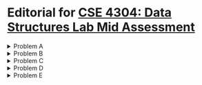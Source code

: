 # Editorial for [CSE 4304: Data Structures Lab Mid Assessment](https://vjudge.net/contest/663232)

<details>
<summary>Problem A</summary>

The problem can be solved using a double-ended queue (deque) to manage elements from both ends. The size of the deque must be maintained so that it never exceeds a given limit $n$. If a push operation would cause the deque to exceed this limit, the operation is ignored, and "The queue is full" is output.

For implementation, an STL deque can be utilized to efficiently handle insertions and deletions from both the front and the back. Alternatively, a fixed-size array, such as one of size 200, can be used along with two pointers to simulate the deque behavior. Other structures, such as linked lists or circular arrays, may also be adapted to implement the deque.

</details>

<details>
<summary>Problem B</summary>

This problem can be solved in many ways but the intended solution is using two stacks to manage browsing history: `backward_stack` for the backward history and `forward_stack` for the forward history. Additionally, a variable `current_page` is used to track the currently visited page. Initially, `current_page` is set to "http://www.lightoj.com/". The process for each command is described below.

#### VISIT Command:

When the "VISIT" command is encountered, the `current_page` is pushed onto the `backward_stack` to store the current browsing state. The given URL is then assigned to `current_page`, representing the new page being visited. At the same time, the `forward_stack` is cleared since all forward history is lost when a new page is visited.

#### BACK Command:

For the "BACK" command, if the `backward_stack` is not empty, the `current_page` is pushed onto the `forward_stack` to store it for potential forward navigation. The top URL from the `backward_stack` is then popped and set as the new `current_page`, simulating moving back in the history. If `backward_stack` is empty, "Ignored" is output since there's no previous page to navigate to.

#### FORWARD Command:

When the "FORWARD" command is received, if the `forward_stack` is not empty, the `current_page` is pushed onto the `backward_stack`, and the top URL from the `forward_stack` is popped and assigned to `current_page`, representing a move forward in the browsing history. If `forward_stack` is empty, "Ignored" is output as there is no forward history to navigate to.

By managing the stacks in this manner, along with maintaining `current_page`, the browsing history is effectively simulated, and the correct outputs are produced for each operation.

</details>

<details>
<summary>Problem C</summary>

<details>
<summary>Hint 1</summary>

The employee-manager hierarchy can be represented with trees.

</details>

<details>
<summary>Hint 2</summary>

Let's call a person with no manager a supermanager (the root of a tree). Can any other member of the tree be in the same group as the supermanager?

</details>

<details>
<summary>Hint 3</summary>

Let's define the level of a node in a tree as its distance from the root. What is the relation between the level of an employee and his manager?

</details>

<details>
<summary>Solution</summary>

The scenario can be easily modeled using trees, where each employee is a node and each manager-employee relationship is an edge. Let's define a **supermanager** as an employee with no manager and is the root of his respective tree. The goal is to group employees such that no superior and subordinate are in the same group.

Here are some observations:

- A supermanager must be in a different group from all subordinates, as they are superior to everyone in their tree.
- Employees at the same level in a tree do not have direct superior-subordinate relationships, so it is best to group them together.
- In that case, employees at different levels in the same tree must be in separate groups.

With the observations, we can simply deduce that:

- Each supermanager forms the root of a tree. The number of levels (**height**) of that tree dictates the minimum number of groups needed for the employees in that tree.
- The minimum number of groups required for the entire company is equal to the maximum height among all the trees.

</details>
</details>

<details>
<summary>Problem D</summary>

This is an implementation problem. The solution is straightforward and involves the following steps:

#### Tree Construction:

The binary tree is constructed from the input provided in level-order, where each node may have left and right children. Missing children are indicated by `-1`.

#### Tree Traversal and Swap Operation:

For each query with a depth value \( k \):

- **Track Depth:** A tree traversal function is used, maintaining the current depth with a variable called `current_level`.
- **Identify Nodes:** During traversal, it is checked whether `current_level` is a multiple of \( k \). If so, the left and right children of that node are swapped.
- **Recursive Traversal:** The traversal continues for both left and right children, incrementing `current_level` as the traversal moves deeper into the tree.

#### Handling Multiple Queries:

The task involves executing multiple queries, and after each query, the **in-order traversal** of the modified tree must be output, which involves:

- Visiting the left subtree.
- Visiting the root node.
- Visiting the right subtree.

</details>

<details>
<summary>Problem E</summary>

<details>
<summary>Hint 1</summary>

The number of reorders is to be minimized. In a single reorder, as many swaps as necessary can be made.

</details>

<details>
<summary>Hint 2</summary>

How should the stack look after reordering?

</details>

<details>
<summary>Hint 3</summary>

What is the best time for performing the reorder?

</details>

<details>
<summary>Solution</summary>

### observations
Adding new boxes is trivial, we put it at the top of the pile(the word pile will be used to avoid confusion with the data structure: stack). Removing, however, needs some observation.

Lets analyze the simpler cases. 
1. The next number to be removed is on top of the pile: In that case we remove that.
2. The next number to be removed is NOT on top of the pile: In that case, we must rearrange.

As we want to minimize the numbers of rearrange operations, we should rearrange the pile in a smart way- that reduces the number of rearranges in future. 

Lets think of the case when we only have remove operations left. The best case here is when the pile is sorted, having the smallest number on top. In that case, we can remove all elements without needing to rearrange. This strategy will always work, because we will never remove a larger element before a smaller one.

The final observation is, if we insert a new element after the pile has been sorted, we cannot remove any sorted element because of the new element being on top; thus if needed, the pile needs to be sorted again.
### solution
We will maintain a stack of the numbers of boxes, which have been added after the pile was last sorted. A empty stack will represent the current pile is sorted.

- ADD: we push the new element to our stack.
- REMOVE:
    - if the stack is non-empty: We have added new elements after the last sort. So, we check if the top element of stack is the number to be removed or not.
    1. If it is: we pop from the stack and move on to next operation.
    2. If its not: The only option is to re-sort the pile again; so we clear the stack, and increase the result by one.
    - if the stack is empty: Means the pile is sorted in our favor; we move on to next operation.

</details>
</details>
